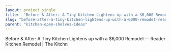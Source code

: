 ```yaml
---
layout: project_single
title:  "Before & After: A Tiny Kitchen Lightens up with a $6,000 Remodel — Reader Kitchen Remodel | The Kitchn"
slug: "before-after-a-tiny-kitchen-lightens-up-with-a-6000-remodel-reader-kitchen-remodel-the-kitchn"
parent: "kitchen-open-shelves-ideas"
---
```

Before & After: A Tiny Kitchen Lightens up with a $6,000 Remodel — Reader Kitchen Remodel | The Kitchn